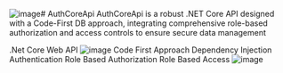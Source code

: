 ![image](https://github.com/mnoumanuaar32xc/AuthCoreApi/assets/8413883/c3a6a331-d005-4100-bacb-dad26c4dcd24)# AuthCoreApi
 AuthCoreApi is a robust .NET Core API designed with a Code-First DB approach, integrating comprehensive role-based authorization and access controls to ensure secure data management

 .Net Core Web API ![image](https://github.com/mnoumanuaar32xc/AuthCoreApi/assets/8413883/d53f0a4c-e09f-48a5-a9b7-90e20491cc65)
Code First Approach
Dependency Injection
Authentication 
Role Based Authorization 
Role Based Access 
![image](https://github.com/mnoumanuaar32xc/AuthCoreApi/assets/8413883/f3ab3473-1761-4b4c-ab7f-21274084ff10)


